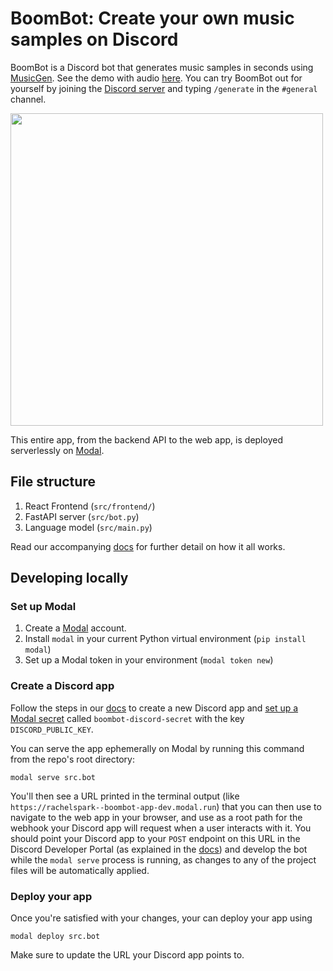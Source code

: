 # BoomBot: Create your own music samples on Discord

BoomBot is a Discord bot that generates music samples in seconds using [MusicGen](https://github.com/facebookresearch/audiocraft). See the demo with audio [here](https://modal-labs--boombot-app.modal.run). You can try BoomBot out for yourself by joining the [Discord server](https://discord.gg/bBZPgqk9By) and typing `/generate` in the `#general` channel.

<img src="/fast-boombot-demo.gif" width="500" height="auto"/>

This entire app, from the backend API to the web app, is deployed serverlessly on [Modal](https://modal.com/).

## File structure

1. React Frontend (`src/frontend/`)
2. FastAPI server (`src/bot.py`)
3. Language model (`src/main.py`)

Read our accompanying [docs](https://modal.com/docs/guide/discord-musicgen) for further detail on how it all works.

## Developing locally

### Set up Modal

1. Create a [Modal](https://modal.com/) account.
2. Install `modal` in your current Python virtual environment (`pip install modal`)
3. Set up a Modal token in your environment (`modal token new`)

### Create a Discord app

Follow the steps in our [docs](https://modal.com/docs/guide/discord-musicgen#discord-bot) to create a new Discord app and [set up a Modal secret](https://modal.com/secrets/create) called `boombot-discord-secret` with the key `DISCORD_PUBLIC_KEY`.

You can serve the app ephemerally on Modal by running this command from the repo's root directory:

```shell
modal serve src.bot
```

You'll then see a URL printed in the terminal output (like `https://rachelspark--boombot-app-dev.modal.run`) that you can then use to navigate to the web app in your browser, and use as a root path for the webhook your Discord app will request when a user interacts with it. You should point your Discord app to your `POST` endpoint on this URL in the Discord Developer Portal (as explained in the [docs](https://modal.com/docs/guide/discord-musicgen#create-and-deploy-modal-webhook)) and develop the bot while the `modal serve` process is running, as changes to any of the project files will be automatically applied.

### Deploy your app

Once you're satisfied with your changes, your can deploy your app using

```shell
modal deploy src.bot
```

Make sure to update the URL your Discord app points to.
